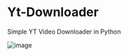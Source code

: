 # Yt-Downloader

Simple YT Video Downloader in Python

![image](https://user-images.githubusercontent.com/71580150/160171113-cd2f6be8-2c88-4e33-8ff9-d42c8afe0f57.png)
